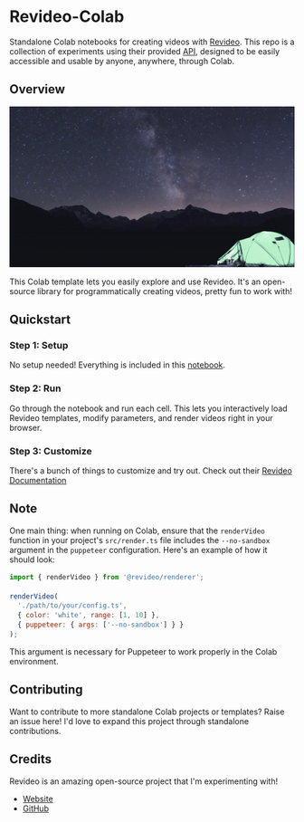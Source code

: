 # Revideo-Colab
Standalone Colab notebooks for creating videos with [Revideo](https://re.video/). This repo is a collection of experiments using their provided [API](https://docs.re.video/category/api-reference), designed to be easily accessible and usable by anyone, anywhere, through Colab.

## Overview
![template.gif](/outputs/template.gif)

This Colab template lets you easily explore and use Revideo. It's an open-source library for programmatically creating videos, pretty fun to work with!

## Quickstart

### Step 1: Setup

No setup needed! Everything is included in this [notebook](https://github.com/AmanPriyanshu/Revideo-Colab/blob/main/Re_Video_Complete_Colab_Run.ipynb).

### Step 2: Run

Go through the notebook and run each cell. This lets you interactively load Revideo templates, modify parameters, and render videos right in your browser.

### Step 3: Customize

There's a bunch of things to customize and try out. Check out their [Revideo Documentation](https://docs.re.video/)

## Note

One main thing: when running on Colab, ensure that the `renderVideo` function in your project's `src/render.ts` file includes the `--no-sandbox` argument in the `puppeteer` configuration. Here's an example of how it should look:

```javascript
import { renderVideo } from '@revideo/renderer';

renderVideo(
  './path/to/your/config.ts',
  { color: 'white', range: [1, 10] },
  { puppeteer: { args: ['--no-sandbox'] } }
);
```

This argument is necessary for Puppeteer to work properly in the Colab environment.

## Contributing

Want to contribute to more standalone Colab projects or templates? Raise an issue here! I'd love to expand this project through standalone contributions.

## Credits

Revideo is an amazing open-source project that I'm experimenting with!

- [Website](https://re.video/)
- [GitHub](https://github.com/redotvideo/revideo)
